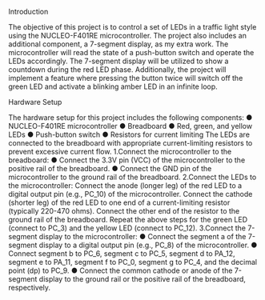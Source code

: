 Introduction 

The objective of this project is to control a set of LEDs in a traffic light style using the NUCLEO-F401RE microcontroller. The project also includes an additional component, a 7-segment display, as my extra work. The microcontroller will read the state of a push-button switch and operate the LEDs accordingly. The 7-segment display will be utilized to show a countdown during the red LED phase. Additionally, the project will implement a feature where pressing the button twice will switch off the green LED and activate a blinking amber LED in an infinite loop.

Hardware Setup

The hardware setup for this project includes the following components:
●	NUCLEO-F401RE microcontroller
●	Breadboard
●	Red, green, and yellow LEDs
●	Push-button switch
●	Resistors for current limiting
The LEDs are connected to the breadboard with appropriate current-limiting resistors to prevent excessive current flow. 
1.Connect the microcontroller to the breadboard:
●	Connect the 3.3V pin (VCC) of the microcontroller to the positive rail of the breadboard.
●	Connect the GND pin of the microcontroller to the ground rail of the breadboard.
2.Connect the LEDs to the microcontroller:
	Connect the anode (longer leg) of the red LED to a digital output pin (e.g., PC_10) of the microcontroller.
	Connect the cathode (shorter leg) of the red LED to one end of a current-limiting resistor (typically 220-470 ohms).
	Connect the other end of the resistor to the ground rail of the breadboard.
	Repeat the above steps for the green LED (connect to PC_3) and the yellow LED (connect to PC_12).
3.Connect the 7-segment display to the microcontroller:
●	Connect the segment a of the 7-segment display to a digital output pin (e.g., PC_8) of the microcontroller.
●	Connect segment b to PC_6, segment c to PC_5, segment d to PA_12, segment e to PA_11, segment f to PC_0, segment g to PC_4, and the decimal point (dp) to PC_9.
●	Connect the common cathode or anode of the 7-segment display to the ground rail or the positive rail of the breadboard, respectively.


